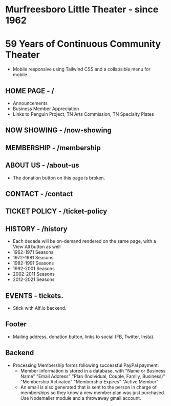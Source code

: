 # Murfreesboro Little Theater - since 1962

# 59 Years of Continuous Community Theater

- Mobile responsive using Tailwind CSS and a collapsible menu for mobile.

## HOME PAGE - /

- Announcements
- Business Member Appreciation
- Links to Penguin Project, TN Arts Commission, TN Specialty Plates

## NOW SHOWING - /now-showing

## MEMBERSHIP - /membership

## ABOUT US - /about-us

- The donation button on this page is broken.

## CONTACT - /contact

## TICKET POLICY - /ticket-policy

## HISTORY - /history

- Each decade will be on-demand rendered on the same page, with a View All button as well
- 1962-1971 Seasons
- 1972-1981 Seasons
- 1982-1991 Seasons
- 1992-2001 Seasons
- 2002-2011 Seasons
- 2012-2021 Seasons

## EVENTS - tickets.

- Stick with Alf.io backend.

## Footer

- Mailing address, donation button, links to social (FB, Twitter, Insta).

## Backend

- Processing Membership forms following successful PayPal payment:
  - Member information is stored in a database, with "Name or Business Name" "Email Address" "Plan (Individual, Couple, Family, Business)" "Membership Activated" "Membership Expires" "Active Member"
  - An email is also generated that is sent to the person in charge of memberships so they know a new member plan was just purchased. Use Nodemailer module and a throwaway gmail account.
